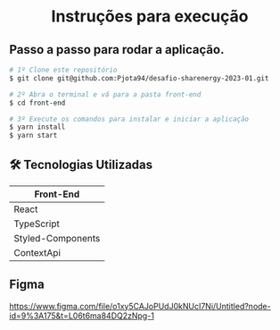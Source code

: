 <h1 align="center">
 Instruções para execução
</h1>

## Passo a passo para rodar a aplicação.

```bash
# 1º Clone este repositório
$ git clone git@github.com:Pjota94/desafio-sharenergy-2023-01.git

# 2º Abra o terminal e vá para a pasta front-end
$ cd front-end

# 3º Execute os comandos para instalar e iniciar a aplicação
$ yarn install
$ yarn start
```

## 🛠 Tecnologias Utilizadas

| Front-End         | 
| ----------------- | 
| React             | 
| TypeScript        | 
| Styled-Components | 
| ContextApi        | 


## Figma

https://www.figma.com/file/o1xy5CAJoPUdJ0kNUcI7Ni/Untitled?node-id=9%3A175&t=L06t6ma84DQ2zNpg-1

